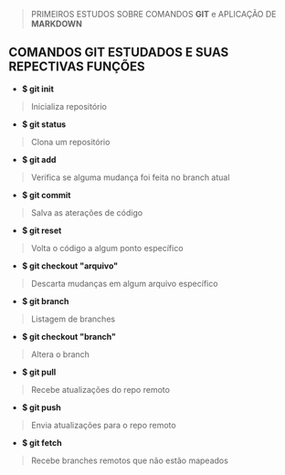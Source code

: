 > PRIMEIROS ESTUDOS SOBRE COMANDOS **GIT** e APLICAÇÃO DE **MARKDOWN**
## COMANDOS GIT ESTUDADOS E SUAS REPECTIVAS FUNÇÕES 

+ **$ git init**
> Inicializa repositório  
+ **$ git status**
> Clona um repositório
+ **$ git add**
> Verifica se alguma mudança foi feita no branch atual
+ **$ git commit**
> Salva as aterações de código
+ **$ git reset**
> Volta o código a algum ponto específico
+ **$ git checkout "arquivo"**
> Descarta mudanças em algum arquivo específico
+ **$ git branch**
> Listagem de branches
+ **$ git checkout "branch"**
> Altera o branch
+ **$ git pull**
> Recebe atualizações do repo remoto
+ **$ git push**
> Envia atualizações para o repo remoto
+ **$ git fetch**
> Recebe branches remotos que não estão mapeados
